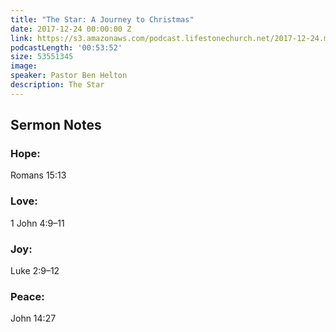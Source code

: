 ```yaml
---
title: "The Star: A Journey to Christmas"
date: 2017-12-24 00:00:00 Z
link: https://s3.amazonaws.com/podcast.lifestonechurch.net/2017-12-24.mp3
podcastLength: '00:53:52'
size: 53551345
image:
speaker: Pastor Ben Helton
description: The Star
---
```


## Sermon Notes

### Hope:

Romans 15:13

### Love:

1 John 4:9–11

### Joy:

Luke 2:9–12

### Peace:

John 14:27
